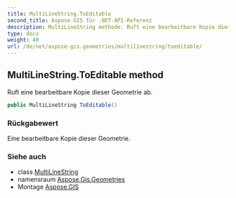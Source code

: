 ```yaml
---
title: MultiLineString.ToEditable
second_title: Aspose.GIS für .NET-API-Referenz
description: MultiLineString methode. Ruft eine bearbeitbare Kopie dieser Geometrie ab.
type: docs
weight: 40
url: /de/net/aspose.gis.geometries/multilinestring/toeditable/
---
```

## MultiLineString.ToEditable method

Ruft eine bearbeitbare Kopie dieser Geometrie ab.

```csharp
public MultiLineString ToEditable()
```

### Rückgabewert

Eine bearbeitbare Kopie dieser Geometrie.

### Siehe auch

* class [MultiLineString](../)
* namensraum [Aspose.Gis.Geometries](../../multilinestring/)
* Montage [Aspose.GIS](../../../)



